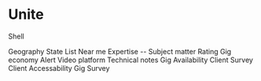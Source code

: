 # Unite
Shell

Geography 
  State
    List
  Near me
    Expertise -- Subject matter 
    Rating
  Gig economy 
    Alert
Video
  platform
  Technical notes
Gig
  Availability 
  Client Survey
Client
  Accessability
  Gig Survey
